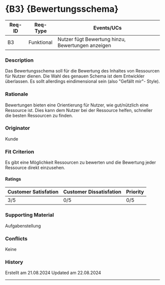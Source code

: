 # {B3} {Bewertungsschema}

| Req-ID | Req-Type | Events/UCs                                      |
|--------|----------|-------------------------------------------------|
| B3     |Funktional|Nutzer fügt Bewertung hinzu, Bewertungen anzeigen|

### Description
Das Bewertungsschema soll für die Bewertung des Inhaltes von Ressourcen für Nutzer dienen. Die Wahl des genauen Schema ist dem Entwickler überlassen.
Es sollt allerdings eindimensional sein (also "Gefällt mir"- Style).

### Rationale
Bewertungen bieten eine Orientierung für Nutzer, wie gut/nützlich eine Ressource ist. Dies kann dem Nutzer bei der Ressource helfen, schneller die besten Ressourcen zu finden.

### Originator
Kunde

### Fit Criterion
Es gibt eine Möglichkeit Ressourcen zu bewerten und die Bewertung jeder Ressource direkt einzusehen.

#### Ratings
| Customer Satisfation | Customer Dissatisfation | Priority |
|----------------------|-------------------------|----------|
| 3/5                  | 0/5                     | 0/5      |

### Supporting Material
Aufgabenstellung

### Conflicts
Keine

### History
Erstellt am 21.08.2024
Updated  am 22.08.2024

---
